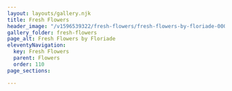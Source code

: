 ```yaml
---
layout: layouts/gallery.njk
title: Fresh Flowers
header_image: "/v1596539322/fresh-flowers/fresh-flowers-by-floriade-00029.jpg"
gallery_folder: fresh-flowers
page_alt: Fresh Flowers by Floriade
eleventyNavigation:
  key: Fresh Flowers
  parent: Flowers
  order: 110
page_sections:

---
```


